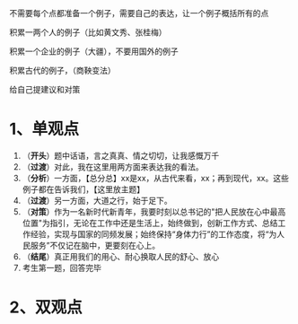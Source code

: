 不需要每个点都准备一个例子，需要自己的表达，让一个例子概括所有的点

积累一两个人的例子（比如黄文秀、张桂梅）

积累一个企业的例子（大疆），不要用国外的例子

积累古代的例子，（商鞅变法）



给自己提建议和对策



# 1、单观点

1. （**开头**）题中话语，言之真真、情之切切，让我感慨万千
2. （**过渡**）对此，我在这里用两方面来表达我的看法。
3. （**分析**）一方面，【总分总】xx是xx，从古代来看，xx；再到现代，xx。这些例子都在告诉我们，【这里放主题】
4. （**过渡**）另一方面，大道之行，始于足下。
5. （**对策**）作为一名新时代新青年，我要时刻以总书记的"把人民放在心中最高位置"为指引，无论在工作中还是生活上，始终做到，创新工作方式、总结工作经验，实现与国家的同频发展；始终保持“身体力行”的工作态度，将“为人民服务”不仅记在脑中，更要刻在心上。
6. （**结尾**）真正用我们的用心、耐心换取人民的舒心、放心
7. 考生第一题，回答完毕

# 2、双观点
